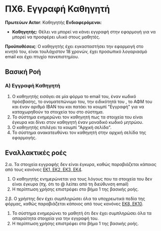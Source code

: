# ΠΧ6. Εγγραφή Καθηγητή

**Πρωτεύων Actor**: Καθηγητής
**Ενδιαφερόμενοι**: <br>
* <b>Καθηγητής:</b> Θέλει να μπορεί να κάνει εγγραφή στην εφαρμογή για να μπορεί να προσφέρει υλικό στους μαθητές.

**Προϋποθέσεις**: Ο καθηγητής έχει εγκασταστήσει την εφαρμογή στο κινητό του, είναι τουλάχιστον 18 χρονών, έχει προσωπικό λογαριασμό email και έχει πτυχίο πανεπιστημίου.

## Βασική Ροή

### Α) Eγγραφή Καθηγητή

1. Ο καθηγητής εισάγει σε μία φόρμα το email του, έναν κωδικό πρόσβασης, το ονοματεπώνυμο του, την ειδικότητά του , το ΑΦΜ του και έναν αριθμό IBAN του και πατάει το κουμπί "Εγγραφή" για να καταχωρηθούν τα στοιχεία του στο σύστημα.
2. Το σύστημα ενημερώνει τον καθηγητή πως τα στοιχεία του είναι έγκυρα και δίνει στον καθηγητή έναν μοναδικό κωδικό μητρώου.
3. Ο καθηγητής επιλέγει το κουμπί "Αρχική σελίδα".
4. Το σύστημα ανακατευθύνει τον καθηγητή στην αρχική σελίδα της εφαρμογής.

## Εναλλακτικές ροές
2.α. Τα στοιχεία εγγραφής δεν είναι έγκυρα, καθώς παραβιάζεται κάποιος από τους κανόνες
[ΕΚ1, ΕΚ2, ΕΚ3, ΕΚ4](software-requirements.md).
1. O καθηγητής ενημερώνεται για τους λόγους που τα στοιχεία του δεν είναι έγκυρα (πχ. ότι το @ λείπει από τη διεύθυνση email)
2. Η περίπτωση χρήσης επιστρέφει στο βήμα 1 της βασικής ροής.

2.β. Ο χρήστης δεν έχει συμπληρώσει όλα τα υποχρεωτικά πεδία της φόρμας, καθώς παραβιάζεται κάποιος από τους κανόνες
[ΕΚ8, ΕΚ10](software-requirements.md).
1. Το σύστημα ενημερώνει το μαθητή ότι δεν έχει συμπληρώσει όλα τα απαραίτητα στοιχεία για την εγγραφή του.
2. Η περίπτωση χρήσης επιστρέφει στο βήμα 1 της βασικής ροής.
